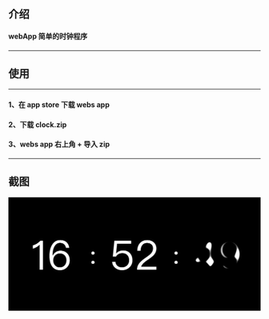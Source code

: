 ## 介绍

#### webApp 简单的时钟程序
---
## 使用
---
#### 1、在 app store 下载 webs app
#### 2、下载 clock.zip
#### 3、webs app 右上角 + 导入 zip
---
## 截图
![clock.gif](./screenshot/clock.gif)